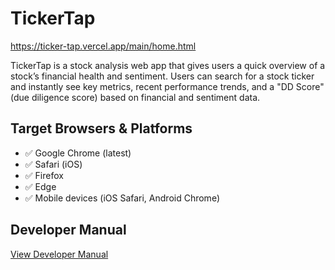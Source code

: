 # TickerTap
https://ticker-tap.vercel.app/main/home.html

TickerTap is a stock analysis web app that gives users a quick overview of a stock’s financial health and sentiment. Users can search for a stock ticker and instantly see key metrics, recent performance trends, and a "DD Score" (due diligence score) based on financial and sentiment data.

## Target Browsers & Platforms

- ✅ Google Chrome (latest)
- ✅ Safari (iOS)
- ✅ Firefox
- ✅ Edge
- ✅ Mobile devices (iOS Safari, Android Chrome)

## Developer Manual

[View Developer Manual](./DEV_MANUAL.md)
